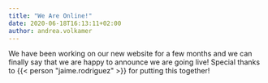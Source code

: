 ```yaml
---
title: "We Are Online!"
date: 2020-06-18T16:13:11+02:00
author: andrea.volkamer
---
```


We have been working on our new website for a few months and we can finally say that we are happy to announce we are going live! Special thanks to {{< person "jaime.rodriguez" >}} for putting this together!
